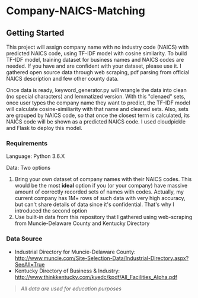 # Company-NAICS-Matching

## Getting Started
This project will assign company name with no industry code (NAICS) with predicted NAICS code, using TF-IDF model with cosine similarity. To build TF-IDF model, training dataset for business names and NAICS codes are needed. If you have and are confident with your dataset, please use it. I gathered open source data through web scraping, pdf parsing from official NAICS description and few other county data. 

Once data is ready, keyword_generator.py will wrangle the data into clean (no special characters) and lemmatized version. With this "clenaed" sets, once user types the company name they want to predict, the TF-IDF model will calculate cosine-similiarity with that name and cleaned sets. Also, sets are grouped by NAICS code, so that once the closest term is calculated, its NAICS code will be shown as a predicted NAICS code. I used cloudpickle and Flask to deploy this model.

### Requirements
Language: Python 3.6.X

Data: Two options
1. Bring your own dataset of company names with their NAICS codes. This would be the most **ideal** option if you (or your company) have massive amount of correctly recorded sets of names with codes. Actually, my current company has 1M+ rows of such data with very high accuracy, but can't share details of data since it's confidential. That's why I introduced the second option
2. Use built-in data from this repository that I gathered using web-scraping from Muncie-Delaware County and Kentucky Directory


### Data Source
* Industrial Directory for Muncie-Delaware County: http://www.muncie.com/Site-Selection-Data/Industrial-Directory.aspx?SeeAll=True
* Kentucky Directory of Business & Industry: http://www.thinkkentucky.com/kyedc/kpdf/All_Facilities_Alpha.pdf

> *All data are used for education purposes*
